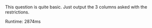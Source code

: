 This question is quite basic. Just output the 3 columns asked with the restrictions.

Runtime: 2874ms
